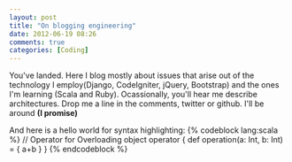 ```yaml
---
layout: post
title: "On blogging engineering"
date: 2012-06-19 08:26
comments: true
categories: [Coding] 
---
```


You've landed. Here I blog mostly about issues that arise out of the technology I employ(Django, CodeIgniter, jQuery, Bootstrap) and the ones I'm learning (Scala and Ruby). Ocassionally, you'll hear me describe architectures.
Drop me a line in the comments, twitter or github. I'll be around **(I promise)**

And here is a hello world for syntax highlighting:
{% codeblock lang:scala %}
// Operator for Overloading
object operator
{
  def operation(a: Int, b: Int) = {
    a+b
  } 
}
{% endcodeblock %}


